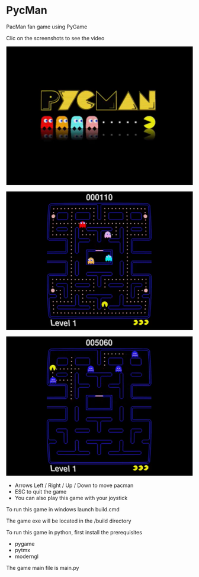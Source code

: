 # PycMan
PacMan fan game using PyGame

Clic on the screenshots to see the video

[![PycMan](readme.rsc/PycMan1.png)](https://youtu.be/Sico2ezpFKY)

[![PycMan](readme.rsc/PycMan2.png)](https://youtu.be/Sico2ezpFKY)

[![PycMan](readme.rsc/PycMan3.png)](https://youtu.be/Sico2ezpFKY)

- Arrows Left / Right / Up / Down to move pacman
- ESC to quit the game
- You can also play this game with your joystick

To run this game in windows launch build.cmd

The game exe will be located in the /build directory

To run this game in python, first install the prerequisites
- pygame
- pytmx
- moderngl

The game main file is main.py



